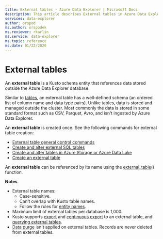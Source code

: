 ```yaml
---
title: External tables - Azure Data Explorer | Microsoft Docs
description: This article describes External tables in Azure Data Explorer.
services: data-explorer
author: orspod
ms.author: orspodek
ms.reviewer: rkarlin
ms.service: data-explorer
ms.topic: reference
ms.date: 01/22/2020
---
```

# External tables

An **external table** is a Kusto schema entity that references data stored outside the Azure Data Explorer database.

Similar to [tables](tables.md), an external table has a well-defined schema (an ordered list of column name and data type pairs). Unlike tables, data is stored and managed outside the cluster. Most commonly the data is stored in some standard format such as CSV, Parquet, Avro, and isn't ingested by Azure Data Explorer.

An **external table** is created once. See the following commands for external table creation:
* [External table general control commands](../../management/show-external-tables.md)
* [Create and alter external SQL tables](../../management/external-sql-tables.md)
* [Create and alter tables in Azure Storage or Azure Data Lake](../../management/external-tables-azurestorage-azuredatalake.md)
* [Create an external table](../../../external-table.md)

An **external table** can be referenced by its name using the [external_table()](../../query/externaltablefunction.md) function. 

**Notes**

* External table names:
   * Case-sensitive.
   * Can’t overlap with Kusto table names.
   * Follow the rules for [entity names](./entity-names.md).
* Maximum limit of external tables per database is 1,000.
* Kusto supports [export](../../management/data-export/export-data-to-an-external-table.md) and [continuous export](../../management/data-export/continuous-data-export.md) to an external table, and [querying external tables](../../../data-lake-query-data.md).
* [Data purge](../../concepts/data-purge.md) isn't applied on external tables. Records are never deleted from external tables.